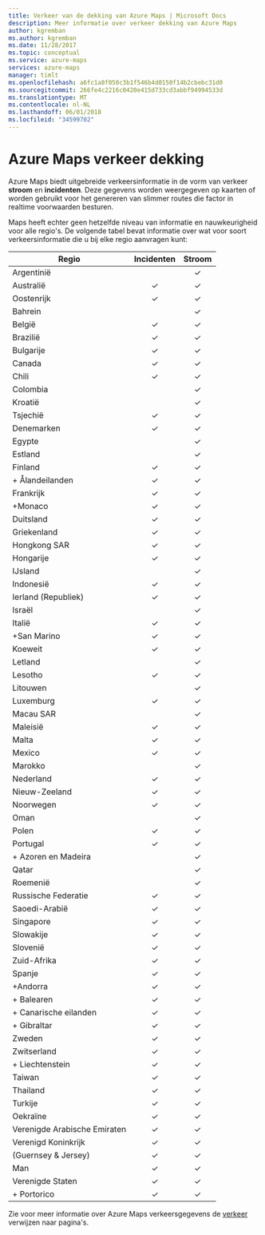```yaml
---
title: Verkeer van de dekking van Azure Maps | Microsoft Docs
description: Meer informatie over verkeer dekking van Azure Maps
author: kgremban
ms.author: kgremban
ms.date: 11/28/2017
ms.topic: conceptual
ms.service: azure-maps
services: azure-maps
manager: timlt
ms.openlocfilehash: a6fc1a8f050c3b1f546b4d0150f14b2cbebc31d0
ms.sourcegitcommit: 266fe4c2216c0420e415d733cd3abbf94994533d
ms.translationtype: MT
ms.contentlocale: nl-NL
ms.lasthandoff: 06/01/2018
ms.locfileid: "34599702"
---
```

# <a name="azure-maps-traffic-coverage"></a>Azure Maps verkeer dekking

Azure Maps biedt uitgebreide verkeersinformatie in de vorm van verkeer **stroom** en **incidenten**. Deze gegevens worden weergegeven op kaarten of worden gebruikt voor het genereren van slimmer routes die factor in realtime voorwaarden besturen. 

Maps heeft echter geen hetzelfde niveau van informatie en nauwkeurigheid voor alle regio's. De volgende tabel bevat informatie over wat voor soort verkeersinformatie die u bij elke regio aanvragen kunt: 

|Regio  |Incidenten  |Stroom  |
|---------|:---------:|:---------:|
|Argentinië      |         |✓         |
|Australië     |✓         |✓        |
|Oostenrijk     |✓         |✓         |
|Bahrein     |         |✓         |
|België     |✓         |✓         |
|Brazilië     |✓         |✓         |
|Bulgarije     |✓         |✓         |
|Canada     |✓         |✓         |
|Chili     |✓         |✓         |
|Colombia      |         |✓         |
|Kroatië     |         |✓         |
|Tsjechië     |✓         |✓         |
|Denemarken     |✓         |✓         |
|Egypte     |         |✓         |
|Estland     |         | ✓        |
|Finland     |✓         |✓         |
|+ Ålandeilanden      |✓         |✓         |
|Frankrijk     |✓         |✓         |
|+Monaco     |✓         |✓         |
|Duitsland     |✓         |✓         |
|Griekenland     |✓         |✓         |
|Hongkong SAR     |✓         |✓         |
|Hongarije     |✓         |✓         |
|IJsland     |         |✓         |
|Indonesië     |✓         |✓         |
|Ierland (Republiek)     |✓         |✓         |
|Israël     |         |✓         |
|Italië     |✓         |✓        |
|+San Marino     |✓         |✓         |
|Koeweit     |✓         |✓         |
|Letland     |         |✓         |
|Lesotho     |✓         |✓         |
|Litouwen     |         |✓         |
|Luxemburg     |✓         |✓         |
|Macau SAR     |         |✓         |
|Maleisië     |✓         |✓         |
|Malta     |✓         |✓         |
|Mexico     |✓         |✓         |
|Marokko     |         |✓         |
|Nederland     |✓         |✓         |
|Nieuw-Zeeland     |✓         |✓         |
|Noorwegen     |✓         |✓         |
|Oman     |         |✓         |
|Polen     |✓         |✓         |
|Portugal     |✓         |✓         |
|+ Azoren en Madeira     |         |✓         |
|Qatar     |         |✓         |
|Roemenië     |         |✓         |
|Russische Federatie     |✓         |✓         |
|Saoedi-Arabië     |✓         |✓         |
|Singapore     |✓         |✓         |
|Slowakije     |✓         |✓         |
|Slovenië     |✓         |✓         |
|Zuid-Afrika     |✓         |✓         |
|Spanje     |✓         |✓         |
|+Andorra     |✓         |✓         |
|+ Balearen     |✓         |✓         |
|+ Canarische eilanden     |✓         |✓         |
|+ Gibraltar     |✓         |✓         |
|Zweden     |✓         |✓         |
|Zwitserland     |✓         |✓        |
|+ Liechtenstein      |✓         |✓         |
|Taiwan     |✓         |✓        |
|Thailand     |✓         |✓        |
|Turkije     |✓         |✓         |
|Oekraïne     |✓         |✓         |
|Verenigde Arabische Emiraten     |✓         |✓         |
|Verenigd Koninkrijk     |✓         |✓         |
|(Guernsey & Jersey)     |✓         |✓         |
|Man     |✓         |✓         |
|Verenigde Staten     |✓         |✓        |
|+ Portorico     |✓         |✓         |

Zie voor meer informatie over Azure Maps verkeersgegevens de [verkeer](https://docs.microsoft.com/rest/api/maps/traffic) verwijzen naar pagina's.
